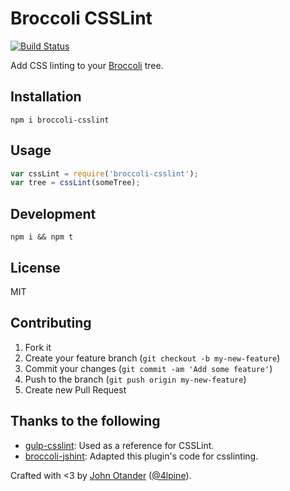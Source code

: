 # Broccoli CSSLint

[![Build Status](https://travis-ci.org/johnotander/broccoli-csslint.svg?branch=master)](https://travis-ci.org/johnotander/broccoli-csslint)

Add CSS linting to your [Broccoli](https://github.com/broccolijs/broccoli) tree.

## Installation

```
npm i broccoli-csslint
```

## Usage

```javascript
var cssLint = require('broccoli-csslint');
var tree = cssLint(someTree);
```

## Development

```
npm i && npm t
```

## License

MIT

## Contributing

1. Fork it
2. Create your feature branch (`git checkout -b my-new-feature`)
3. Commit your changes (`git commit -am 'Add some feature'`)
4. Push to the branch (`git push origin my-new-feature`)
5. Create new Pull Request

## Thanks to the following

* [gulp-csslint](https://github.com/lazd/gulp-csslint): Used as a reference for CSSLint.
* [broccoli-jshint](https://github.com/rwjblue/broccoli-jshint): Adapted this plugin's code for csslinting.

Crafted with <3 by [John Otander](http://johnotander.com) ([@4lpine](https://twitter.com/4lpine)).
